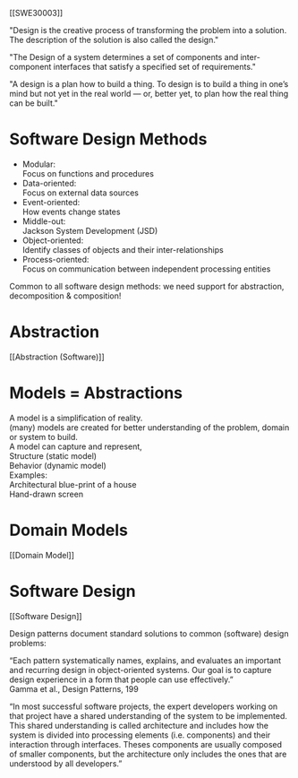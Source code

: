 [[SWE30003]]

"Design is the creative process of transforming the problem into a solution. The description of the solution is also called the design."  
  
"The Design of a system determines a set of components and inter-component interfaces that satisfy a specified set of requirements."

"A design is a plan how to build a thing. To design is to build a thing in one’s mind but not yet in the real world — or, better yet, to plan how the real thing can be built."

# Software Design Methods
- Modular:  
	Focus on functions and procedures  
- Data-oriented:  
	Focus on external data sources  
- Event-oriented:  
	How events change states  
- Middle-out:  
	Jackson System Development (JSD)  
- Object-oriented:  
	Identify classes of objects and their inter-relationships  
- Process-oriented:  
	Focus on communication between independent processing entities  

Common to all software design methods: we need support for abstraction, decomposition & composition!

# Abstraction
[[Abstraction (Software)]]

# Models = Abstractions
A model is a simplification of reality.  
(many) models are created for better understanding of the problem, domain or system to build.  
A model can capture and represent,  
	Structure (static model)  
	Behavior (dynamic model)  
Examples:  
	Architectural blue-print of a house  
	Hand-drawn screen

# Domain Models
[[Domain Model]]
# Software Design
[[Software Design]]

Design patterns document standard solutions to common (software) design problems:  

“Each pattern systematically names, explains, and evaluates an important and recurring design in object-oriented systems. Our goal is to capture design experience in a form that people can use effectively.”  
Gamma et al., Design Patterns, 199

“In most successful software projects, the expert developers working on that project have a shared understanding of the system to be implemented. This shared understanding is called architecture and includes how the system is divided into processing elements (i.e. components) and their interaction through interfaces. Theses components are usually composed of smaller components, but the architecture only includes the ones that are understood by all developers.”